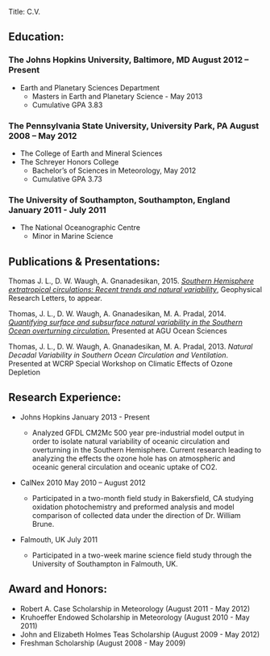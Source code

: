 Title: C.V.

## Education:
### The Johns Hopkins University, Baltimore, MD August 2012 – Present
* Earth and Planetary Sciences Department
    * Masters in Earth and Planetary Science - May 2013
    * Cumulative GPA 3.83

### The Pennsylvania State University, University Park, PA August 2008 – May 2012
* The College of Earth and Mineral Sciences
* The Schreyer Honors College
    * Bachelor’s of Sciences in Meteorology, May 2012
    * Cumulative GPA 3.73

### The University of Southampton, Southampton, England January 2011 - July 2011
* The National Oceanographic Centre
    * Minor in Marine Science

## Publications & Presentations:
Thomas J. L., D. W. Waugh, A. Gnanadesikan, 2015. [_Southern Hemisphere extratropical circulations: Recent trends and natural variability_](http://blaustein.eps.jhu.edu/~jthom143/PostersPapers/Thomas_et_al_2015), Geophysical Research Letters, to appear. 

Thomas, J. L., D. W. Waugh, A. Gnanadesikan, M. A. Pradal, 2014. [_Quantifying surface and subsurface natural variability in the Southern Ocean overturning circulation._](http://blaustein.eps.jhu.edu/~jthom143/PostersPapers/Thomas_et_al_2014_poster/) Presented at AGU Ocean Sciences

Thomas, J. L., D. W. Waugh, A. Gnanadesikan, M. A. Pradal, 2013. _Natural Decadal Variability in Southern Ocean Circulation and Ventilation_.  Presented at WCRP Special Workshop on Climatic Effects of Ozone Depletion



## Research Experience:
* Johns Hopkins January 2013 - Present
    * Analyzed GFDL CM2Mc 500 year pre-industrial model output in order to isolate natural variability of oceanic circulation and overturning in the Southern Hemisphere. Current research leading to analyzing the effects the ozone hole has on atmospheric and oceanic general circulation and oceanic uptake of CO2.

* CalNex 2010 May 2010 – August 2012
    * Participated in a two-month field study in Bakersfield, CA studying oxidation photochemistry and preformed analysis and model comparison of collected data under the direction of Dr. William Brune.

* Falmouth, UK July 2011
    * Participated in a two-week marine science field study through the University of Southampton in Falmouth, UK.

## Award and Honors:
* Robert A. Case Scholarship in Meteorology (August 2011 - May 2012)
* Kruhoeffer Endowed Scholarship in Meteorology (August 2010 - May 2011)
* John and Elizabeth Holmes Teas Scholarship (August 2009 - May 2012)
* Freshman Scholarship (August 2008 - May 2009)
